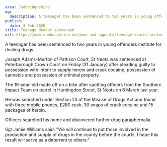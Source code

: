 ```yaml
area: Cambridgeshire
og:
  description: A teenager has been sentenced to two years in young offenders institute for dealing drugs.
publish:
  date: 3 Feb 2020
title: Teenage dealer sentenced
url: https://www.cambs.police.uk/news-and-appeals/teenage-dealer-sentenced
```

A teenager has been sentenced to two years in young offenders institute for dealing drugs.

Joseph Adams-Murton of Pattison Court, St Neots was sentenced at Peterborough Crown Court on Friday (31 January) after pleading guilty to possession with intent to supply heroin and crack cocaine, possession of cannabis and possession of criminal property.

The 19-year-old made off on a bike after spotting officers from the Southern Impact Team on patrol in Huntingdon Street, St Neots on 6 March last year.

He was searched under Section 23 of the Misuse of Drugs Act and found with three mobile phones, £280 cash, 30 wraps of crack cocaine and 15 packages of heroin.

Officers searched his home and discovered further drug paraphernalia.

Sgt Jamie Williams said: "We will continue to put those involved in the production and supply of drugs in the county before the courts. I hope this result will serve as a deterrent to others."
